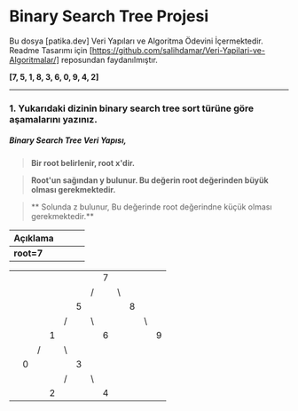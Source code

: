 # Binary Search Tree Projesi

Bu dosya [patika.dev] Veri Yapıları ve Algoritma Ödevini İçermektedir. Readme Tasarımı için [https://github.com/salihdamar/Veri-Yapilari-ve-Algoritmalar/] reposundan faydanılmıştır.

**[7, 5, 1, 8, 3, 6, 0, 9, 4, 2]**

***
### 1. Yukarıdaki dizinin binary search tree sort türüne göre aşamalarını yazınız.


##### Binary Search Tree Veri Yapısı,  

>**Bir root belirlenir, root x'dir.**

>**Root'un sağından y bulunur. Bu değerin root değerinden büyük olması gerekmektedir.**

>** Solunda z bulunur, Bu değerinde root değerindne küçük olması gerekmektedir.**


|     Açıklama    |  |  |  |
|--               |- |- |- |
|**root=7**       |  |  |  |


|             |  |  |     |  |  |  |  |  |  |  |  |
|--           |--|--|-    |- |- |- |- |- |- |- |- |
|             |  |  |     |  |  |  | 7|  |  |  |  |  
|             |  |  |     |  |  | /|  |\ |  |  |  | 
|             |  |  |     |  | 5|  |  |  |8 |  |  | 
|             |  |  |     | /|  |\ |  |  |  |\ |  | 
|             |  |  | 1   |  |  |  |6 |  |  |  | 9|
|             |  | /|     |\ |  |  |  |  |  |  |  |
|             | 0|  |     |  | 3|  |  |  |  |  |  |
|             |  |  |     | /|  |\ |  |  |  |  |  |
|             |  |  | 2   |  |  |  |4 |  |  |  |  |